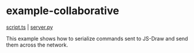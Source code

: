 # example-collaborative
[script.ts](./script.ts) | [server.py](./server.py)

This example shows how to serialize commands sent to JS-Draw and send them across the network.
